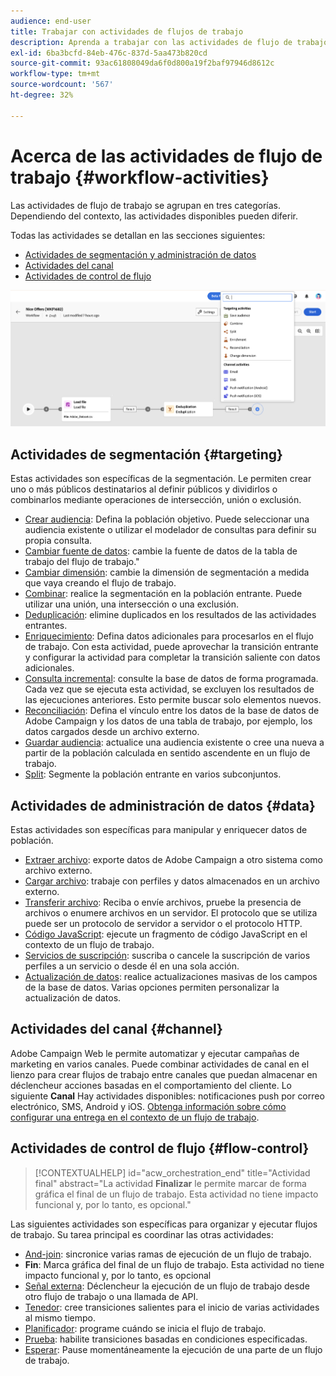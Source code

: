 ```yaml
---
audience: end-user
title: Trabajar con actividades de flujos de trabajo
description: Aprenda a trabajar con las actividades de flujo de trabajo
exl-id: 6ba3bcfd-84eb-476c-837d-5aa473b820cd
source-git-commit: 93ac61808049da6f0d800a19f2baf97946d8612c
workflow-type: tm+mt
source-wordcount: '567'
ht-degree: 32%

---
```



# Acerca de las actividades de flujo de trabajo {#workflow-activities}

Las actividades de flujo de trabajo se agrupan en tres categorías. Dependiendo del contexto, las actividades disponibles pueden diferir.

Todas las actividades se detallan en las secciones siguientes:

* [Actividades de segmentación y administración de datos](#targeting)
* [Actividades del canal](#channel)
* [Actividades de control de flujo](#flow-control)

![](../assets/workflow-activities.png)

## Actividades de segmentación {#targeting}

Estas actividades son específicas de la segmentación. Le permiten crear uno o más públicos destinatarios al definir públicos y dividirlos o combinarlos mediante operaciones de intersección, unión o exclusión.

* [Crear audiencia](build-audience.md): Defina la población objetivo. Puede seleccionar una audiencia existente o utilizar el modelador de consultas para definir su propia consulta.
* [Cambiar fuente de datos](change-data-source.md): cambie la fuente de datos de la tabla de trabajo del flujo de trabajo.&quot;
* [Cambiar dimensión](change-dimension.md): cambie la dimensión de segmentación a medida que vaya creando el flujo de trabajo.
* [Combinar](combine.md): realice la segmentación en la población entrante. Puede utilizar una unión, una intersección o una exclusión.
* [Deduplicación](deduplication.md): elimine duplicados en los resultados de las actividades entrantes.
* [Enriquecimiento](enrichment.md): Defina datos adicionales para procesarlos en el flujo de trabajo. Con esta actividad, puede aprovechar la transición entrante y configurar la actividad para completar la transición saliente con datos adicionales.
* [Consulta incremental](incremental-query.md): consulte la base de datos de forma programada. Cada vez que se ejecuta esta actividad, se excluyen los resultados de las ejecuciones anteriores. Esto permite buscar solo elementos nuevos.
* [Reconciliación](reconciliation.md): Defina el vínculo entre los datos de la base de datos de Adobe Campaign y los datos de una tabla de trabajo, por ejemplo, los datos cargados desde un archivo externo.
* [Guardar audiencia](save-audience.md): actualice una audiencia existente o cree una nueva a partir de la población calculada en sentido ascendente en un flujo de trabajo.
* [Split](split.md): Segmente la población entrante en varios subconjuntos.

## Actividades de administración de datos {#data}

Estas actividades son específicas para manipular y enriquecer datos de población.

* [Extraer archivo](extract-file.md): exporte datos de Adobe Campaign a otro sistema como archivo externo.
* [Cargar archivo](load-file.md): trabaje con perfiles y datos almacenados en un archivo externo.
* [Transferir archivo](transfer-file.md): Reciba o envíe archivos, pruebe la presencia de archivos o enumere archivos en un servidor. El protocolo que se utiliza puede ser un protocolo de servidor a servidor o el protocolo HTTP.
* [Código JavaScript](javascript-code.md): ejecute un fragmento de código JavaScript en el contexto de un flujo de trabajo.
* [Servicios de suscripción](subscription-services.md): suscriba o cancele la suscripción de varios perfiles a un servicio o desde él en una sola acción.
* [Actualización de datos](update-data.md): realice actualizaciones masivas de los campos de la base de datos. Varias opciones permiten personalizar la actualización de datos.

## Actividades del canal {#channel}

Adobe Campaign Web le permite automatizar y ejecutar campañas de marketing en varios canales. Puede combinar actividades de canal en el lienzo para crear flujos de trabajo entre canales que puedan almacenar en déclencheur acciones basadas en el comportamiento del cliente. Lo siguiente **Canal** Hay actividades disponibles: notificaciones push por correo electrónico, SMS, Android y iOS. [Obtenga información sobre cómo configurar una entrega en el contexto de un flujo de trabajo](channels.md).

## Actividades de control de flujo {#flow-control}

>[!CONTEXTUALHELP]
>id="acw_orchestration_end"
>title="Actividad final"
>abstract="La actividad **Finalizar** le permite marcar de forma gráfica el final de un flujo de trabajo. Esta actividad no tiene impacto funcional y, por lo tanto, es opcional."

Las siguientes actividades son específicas para organizar y ejecutar flujos de trabajo. Su tarea principal es coordinar las otras actividades:

* [And-join](and-join.md): sincronice varias ramas de ejecución de un flujo de trabajo.
* **Fin**: Marca gráfica del final de un flujo de trabajo. Esta actividad no tiene impacto funcional y, por lo tanto, es opcional
* [Señal externa](external-signal.md): Déclencheur la ejecución de un flujo de trabajo desde otro flujo de trabajo o una llamada de API.
* [Tenedor](fork.md): cree transiciones salientes para el inicio de varias actividades al mismo tiempo.
* [Planificador](scheduler.md): programe cuándo se inicia el flujo de trabajo.
* [Prueba](test.md): habilite transiciones basadas en condiciones especificadas.
* [Esperar](wait.md): Pause momentáneamente la ejecución de una parte de un flujo de trabajo.

